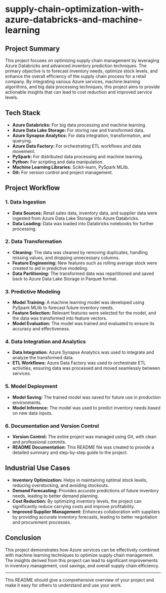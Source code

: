# supply-chain-optimization-with-azure-databricks-and-machine-learning

## Project Summary

This project focuses on optimizing supply chain management by leveraging Azure Databricks and advanced inventory prediction techniques. The primary objective is to forecast inventory needs, optimize stock levels, and enhance the overall efficiency of the supply chain process for a retail company. By integrating various Azure services, machine learning algorithms, and big data processing techniques, this project aims to provide actionable insights that can lead to cost reduction and improved service levels.

## Tech Stack

- **Azure Databricks:** For big data processing and machine learning.
- **Azure Data Lake Storage:** For storing raw and transformed data.
- **Azure Synapse Analytics:** For data integration, transformation, and querying.
- **Azure Data Factory:** For orchestrating ETL workflows and data movement.
- **PySpark:** For distributed data processing and machine learning.
- **Python:** For scripting and data manipulation.
- **Machine Learning Libraries:** Scikit-learn, PySpark MLlib.
- **Git:** For version control and project management.

## Project Workflow

### 1. Data Ingestion
- **Data Sources:** Retail sales data, inventory data, and supplier data were ingested from Azure Data Lake Storage into Azure Databricks.
- **Data Loading:** Data was loaded into Databricks notebooks for further processing.

### 2. Data Transformation
- **Cleaning:** The data was cleaned by removing duplicates, handling missing values, and dropping unnecessary columns.
- **Feature Engineering:** New features such as rolling average stock were created to aid in predictive modeling.
- **Data Partitioning:** The transformed data was repartitioned and saved back to Azure Data Lake Storage in Parquet format.

### 3. Predictive Modeling
- **Model Training:** A machine learning model was developed using PySpark MLlib to forecast future inventory needs.
- **Feature Selection:** Relevant features were selected for the model, and the data was transformed into feature vectors.
- **Model Evaluation:** The model was trained and evaluated to ensure its accuracy and effectiveness.

### 4. Data Integration and Analytics
- **Data Integration:** Azure Synapse Analytics was used to integrate and analyze the transformed data.
- **ETL Workflows:** Azure Data Factory was used to orchestrate ETL activities, ensuring data was processed and moved seamlessly between services.

### 5. Model Deployment
- **Model Saving:** The trained model was saved for future use in production environments.
- **Model Inference:** The model was used to predict inventory needs based on new data inputs.

### 6. Documentation and Version Control
- **Version Control:** The entire project was managed using Git, with clean and professional commits.
- **README Documentation:** This README file was created to provide a detailed summary and step-by-step guide to the project.


## Industrial Use Cases

- **Inventory Optimization:** Helps in maintaining optimal stock levels, reducing overstocking, and avoiding stockouts.
- **Demand Forecasting:** Provides accurate predictions of future inventory needs, leading to better demand planning.
- **Cost Reduction:** By optimizing inventory levels, the project can significantly reduce carrying costs and improve profitability.
- **Improved Supplier Management:** Enhances collaboration with suppliers by providing accurate inventory forecasts, leading to better negotiation and procurement processes.

## Conclusion

This project demonstrates how Azure services can be effectively combined with machine learning techniques to optimize supply chain management. The insights derived from this project can lead to significant improvements in inventory management, cost savings, and overall supply chain efficiency.

---

This README should give a comprehensive overview of your project and make it easy for others to understand and use your work.